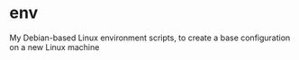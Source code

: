 # env

My Debian-based Linux environment scripts, to create a base configuration on a new Linux machine

